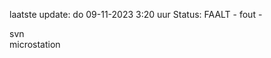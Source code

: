 laatste update: 
do 09-11-2023  3:20   uur 
Status: FAALT - fout - 
<div class="service R">svn</div><div class="service Y">microstation</div>